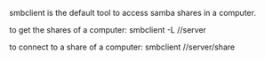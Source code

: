 smbclient is the default tool to access samba shares in a computer.

to get the shares of a computer: smbclient -L //server

to connect to a share of a computer: smbclient //server/share 

